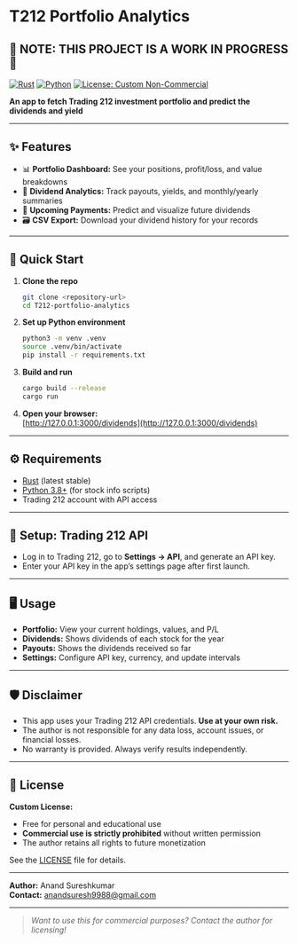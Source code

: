 # T212 Portfolio Analytics

## 🔧 NOTE: THIS PROJECT IS A WORK IN PROGRESS 🚧

[![Rust](https://img.shields.io/badge/Rust-1.70%2B-orange?logo=rust)](https://www.rust-lang.org/)
[![Python](https://img.shields.io/badge/Python-3.8%2B-blue?logo=python)](https://www.python.org/)
[![License: Custom Non-Commercial](https://img.shields.io/badge/license-Custom%20Non--Commercial-red)](LICENSE)

**An app to fetch Trading 212 investment portfolio and predict the dividends and yield**

---

## ✨ Features

- 📊 **Portfolio Dashboard:** See your positions, profit/loss, and value breakdowns
- 💸 **Dividend Analytics:** Track payouts, yields, and monthly/yearly summaries
- 📅 **Upcoming Payments:** Predict and visualize future dividends
- 🗃️ **CSV Export:** Download your dividend history for your records

---

## 🚀 Quick Start

1. **Clone the repo**
   ```bash
   git clone <repository-url>
   cd T212-portfolio-analytics
   ```

2. **Set up Python environment**
   ```bash
   python3 -m venv .venv
   source .venv/bin/activate
   pip install -r requirements.txt
   ```

3. **Build and run**
   ```bash
   cargo build --release
   cargo run
   ```

4. **Open your browser:**  
   [http://127.0.0.1:3000/dividends](http://127.0.0.1:3000/dividends)

---

## ⚙️ Requirements

- [Rust](https://rustup.rs/) (latest stable)
- [Python 3.8+](https://www.python.org/) (for stock info scripts)
- Trading 212 account with API access

---

## 🔑 Setup: Trading 212 API

- Log in to Trading 212, go to **Settings → API**, and generate an API key.
- Enter your API key in the app’s settings page after first launch.

---

## 🖥️ Usage

- **Portfolio:** View your current holdings, values, and P/L
- **Dividends:** Shows dividends of each stock for the year
- **Payouts:** Shows the dividends received so far
- **Settings:** Configure API key, currency, and update intervals

---

## 🛡️ Disclaimer

- This app uses your Trading 212 API credentials. **Use at your own risk.**
- The author is not responsible for any data loss, account issues, or financial losses.
- No warranty is provided. Always verify results independently.

---

## 📄 License

**Custom License:**

- Free for personal and educational use
- **Commercial use is strictly prohibited** without written permission
- The author retains all rights to future monetization

See the [LICENSE](LICENSE) file for details.

---

**Author:** Anand Sureshkumar  
**Contact:** anandsuresh9988@gmail.com

---

> _Want to use this for commercial purposes? Contact the author for licensing!_ 
